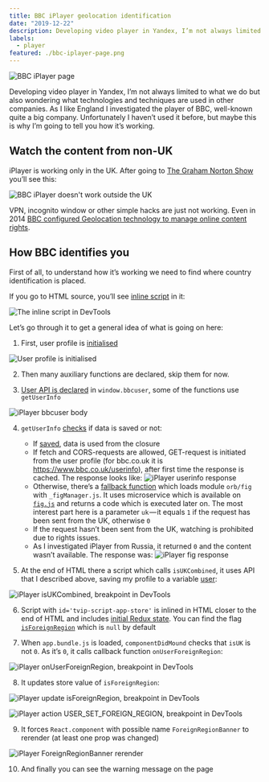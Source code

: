 ```yaml
---
title: BBC iPlayer geolocation identification
date: "2019-12-22"
description: Developing video player in Yandex, I’m not always limited to what we do but also wondering what technologies and techniques are used in other companies. As I like England I investigated the player of BBC, well-known quite a big company. Unfortunately I haven’t used it before, but maybe this is why I’m going to tell you how it’s working.
labels:
  - player
featured: ./bbc-iplayer-page.png
---
```


![BBC iPlayer page](./bbc-iplayer-page.png)

Developing video player in Yandex, I’m not always limited to what we do but also wondering what technologies and techniques are used in other companies. As I like England I investigated the player of BBC, well-known quite a big company. Unfortunately I haven’t used it before, but maybe this is why I’m going to tell you how it’s working.

## Watch the content from non-UK

iPlayer is working only in the UK. After going to [The Graham Norton Show](https://www.bbc.co.uk/programmes/m000cfsk) you’ll see this:

![BBC iPlayer doesn't work outside the UK](./iplayer-does-not-work-outside-uk.png)

VPN, incognito window or other simple hacks are just not working. Even in 2014 [BBC configured Geolocation technology to manage online content rights](https://www.digitalelement.com/bbc-deploys-digital-elements-ip-geolocation-technology-to-manage-online-content-rights/).

## How BBC identifies you

First of all, to understand how it’s working we need to find where country identification is placed.

If you go to HTML source, you’ll see [inline script](https://gist.github.com/Beraliv/158cc85b53277a332d7298a7563266c4) in it:

![The inline script in DevTools](./iplayer-inline-script-in-devtools.png)

Let’s go through it to get a general idea of what is going on here:

1. First, user profile is [initialised](https://gist.github.com/Beraliv/158cc85b53277a332d7298a7563266c4#file-bbcuser-js-L4)

![User profile is initialised](./iplayer-user-profile-is-initialised.png)

2. Then many auxiliary functions are declared, skip them for now.

3. [User API is declared](https://gist.github.com/Beraliv/158cc85b53277a332d7298a7563266c4#file-bbcuser-js-L97) in `window.bbcuser`, some of the functions use `getUserInfo`

![iPlayer bbcuser body](./iplayer-bbc-user-body.png)

4. `getUserInfo` [checks](https://gist.github.com/Beraliv/158cc85b53277a332d7298a7563266c4#file-bbcuser-js-L71) if data is saved or not:

   - If [saved](https://gist.github.com/Beraliv/158cc85b53277a332d7298a7563266c4#file-bbcuser-js-L76), data is used from the closure
   - If fetch and CORS-requests are allowed, GET-request is initiated from the user profile (for bbc.co.uk it is https://www.bbc.co.uk/userinfo), after first time the response is cached. The response looks like:
     ![iPlayer userinfo response](./iplayer-userinfo-response.png)
   - Otherwise, there’s a [fallback function](https://gist.github.com/Beraliv/158cc85b53277a332d7298a7563266c4#file-bbcuser-js-L46) which loads module `orb/fig` with `_figManager.js`. It uses microservice which is available on [`fig.js`](https://fig.bbc.co.uk/frameworks/fig/2/fig.js) and returns a code which is executed later on. The most interest part here is a parameter `uk` — it equals `1` if the request has been sent from the UK, otherwise `0`
   - If the request hasn’t been sent from the UK, watching is prohibited due to rights issues.
   - As I investigated iPlayer from Russia, it returned `0` and the content wasn’t available. The response was:
     ![iPlayer fig response](./iplayer-fig-response.png)

5. At the end of HTML there a script which calls `isUKCombined`, it uses API that I described above, saving my profile to a variable [user](https://gist.github.com/Beraliv/158cc85b53277a332d7298a7563266c4#file-bbcuser-js-L24):

![iPlayer isUKCombined, breakpoint in DevTools](./iplayer-isukcombined-breakpoint-in-devtools.png)

6. Script with `id='tvip-script-app-store'` is inlined in HTML closer to the end of HTML and includes [initial Redux state](https://gist.github.com/Beraliv/f1261bef7701af494fa9b9546032fd5e). You can find the flag [`isForeignRegion`](https://gist.github.com/Beraliv/f1261bef7701af494fa9b9546032fd5e#file-tvip-script-app-store-js-L369) which is `null` by default

7. When `app.bundle.js` is loaded, `componentDidMound` checks that `isUK` is not `0`. As it’s `0`, it calls callback function `onUserForeignRegion`:

![iPlayer onUserForeignRegion, breakpoint in DevTools](./iplayer-onuserforeignregion-breakpoint-in-devtools.png)

8. It updates store value of `isForeignRegion`:

![iPlayer update isForeignRegion, breakpoint in DevTools](./iplayer-update-isforeignregion-breakpoint-in-devtools.png)

![iPlayer action USER_SET_FOREIGN_REGION, breakpoint in DevTools](./iplayer-action-user-set-foreign-region-breakpoint-in-devtools.png)

9. It forces `React.component` with possible name `ForeignRegionBanner` to rerender (at least one prop was changed)

![iPlayer ForeignRegionBanner rerender](./iplayer-foreignregionbanner-rerender.png)

10. And finally you can see the warning message on the page
